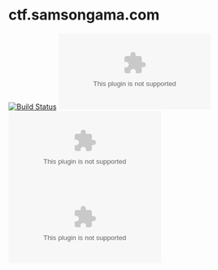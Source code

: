 # ctf.samsongama.com

[![Build Status](https://img.shields.io/endpoint.svg?url=https%3A%2F%2Factions-badge.atrox.dev%2Fsgama%2Fctf.samsongama.com%2Fbadge&style=popout-square)](https://actions-badge.atrox.dev/sgama/ctf.samsongama.com/goto)
![GitHub commit activity](https://img.shields.io/github/commit-activity/m/sgama/ctf.samsongama.com?style=flat-square)
![GitHub last commit](https://img.shields.io/github/last-commit/sgama/ctf.samsongama.com?style=flat-square)
![GitHub repo size](https://img.shields.io/github/repo-size/sgama/ctf.samsongama.com?style=flat-square)